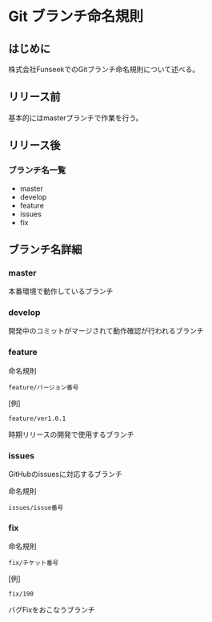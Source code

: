 # Git ブランチ命名規則

## はじめに
株式会社FunseekでのGitブランチ命名規則について述べる。

## リリース前
基本的にはmasterブランチで作業を行う。

## リリース後
### ブランチ名一覧
* master
* develop
* feature
* issues
* fix

## ブランチ名詳細
### master
本番環境で動作しているブランチ

### develop
開発中のコミットがマージされて動作確認が行われるブランチ

### feature
命名規則
```
feature/バージョン番号
```

[例]
```
feature/ver1.0.1
```

時期リリースの開発で使用するブランチ

### issues
GitHubのissuesに対応するブランチ  

命名規則
```
issues/issue番号
```

### fix
命名規則
```
fix/チケット番号
```

[例]
```
fix/190
```

バグFixをおこなうブランチ

